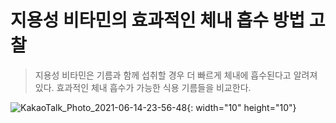  지용성 비타민의 효과적인 체내 흡수 방법 고찰 
=============================
> 지용성 비타민은 기름과 함께 섭취할 경우 더 빠르게 체내에 흡수된다고 알려져있다. 효과적인 체내 흡수가 가능한 식용 기름들을 비교한다.

![KakaoTalk_Photo_2021-06-14-23-56-48](https://user-images.githubusercontent.com/115014576/194066059-537dc8bb-5b02-4546-870f-a50ed7ac58cd.jpeg){: width="10" height="10"}
